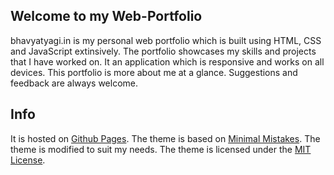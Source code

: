## Welcome to my Web-Portfolio

bhavyatyagi.in is my personal web portfolio which is built using HTML, CSS and JavaScript extinsively. The portfolio showcases my skills and projects that I have worked on. It an application which is responsive and works on all devices. This portfolio is more about me at a glance. Suggestions and feedback are always welcome.

## Info

It is hosted on [Github Pages](https://pages.github.com/). The theme is based on [Minimal Mistakes](https://mmistakes.github.io/minimal-mistakes/). The theme is modified to suit my needs. The theme is licensed under the [MIT License](https://opensource.org/licenses/MIT).
